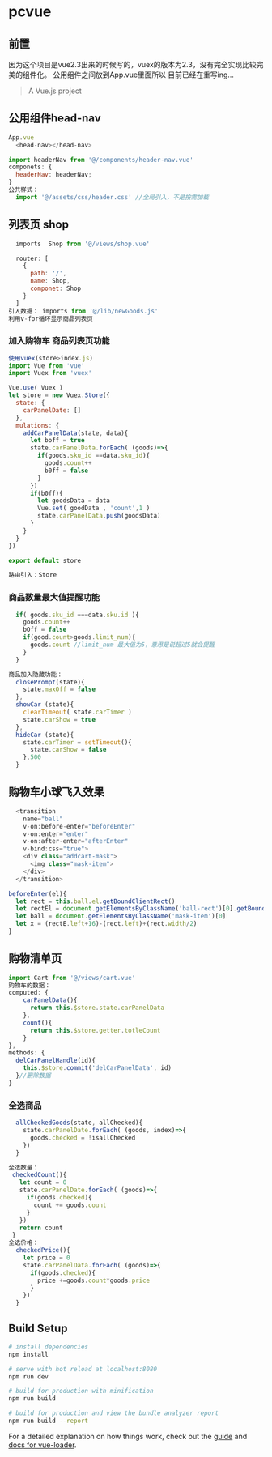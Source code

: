 # pcvue
## 前置
因为这个项目是vue2.3出来的时候写的，vuex的版本为2.3，没有完全实现比较完美的组件化。 公用组件之间放到App.vue里面所以
目前已经在重写ing...
> A Vue.js project

## 公用组件head-nav
```javascript
App.vue
  <head-nav></head-nav>

import headerNav from '@/components/header-nav.vue'
componets: {
  headerNav: headerNav;
}
公共样式：
  import '@/assets/css/header.css' //全局引入，不是按需加载
```

## 列表页 shop
```javascript
  imports  Shop from '@/views/shop.vue'

  router: [
    {
      path: '/',
      name: Shop,
      componet: Shop
    }
  ]
引入数据： imports from '@/lib/newGoods.js'
利用v-for循环显示商品列表页
```
### 加入购物车 商品列表页功能
```javascript
使用vuex(store>index.js)
import Vue from 'vue'
import Vuex from 'vuex'

Vue.use( Vuex )
let store = new Vuex.Store({
  state: {
    carPanelDate: []
  },
  mulations: {
    addCarPanelData(state, data){
      let boff = true
      state.carPanelData.forEach( (goods)=>{
        if(goods.sku_id ==data.sku_id){
          goods.count++
          b0ff = false
        }
      }) 
      if(b0ff){
        let goodsData = data
        Vue.set( goodData , 'count',1 )
        state.carPanelData.push(goodsData)
      }
    }
  }
})

export default store

路由引入：Store
```

### 商品数量最大值提醒功能
```javascript
  if( goods.sku_id ===data.sku.id ){
    goods.count++
    bOff = false
    if(good.count>goods.limit_num){
      goods.count //limit_num 最大值为5，意思是说超过5就会提醒
    }
  }

商品加入隐藏功能：
  closePrompt(state){
    state.maxOff = false
  },
  showCar (state){
    clearTimeout( state.carTimer )
    state.carShow = true
  },
  hideCar (state){
    state.carTimer = setTimeout(){
      state.carShow = false
    },500
  }

```

## 购物车小球飞入效果
```javascript
  <transition 
    name="ball"
    v-on:before-enter="beforeEnter"
    v-on:enter="enter"
    v-on:after-enter="afterEnter"
    v-bind:css="true">
    <div class="addcart-mask">
      <img class="mask-item">
    </div>
  </transition>

beforeEnter(el){
  let rect = this.ball.el.getBoundClientRect()
  let rectEl = document.getElementsByClassName('ball-rect')[0].getBoundingClientRect()
  let ball = document.getElementsByClassName('mask-item')[0]
  let x = (rectE.left+16)-(rect.left)+(rect.width/2)
}

```

## 购物清单页
```javascript
import Cart from '@/views/cart.vue'
购物车的数据：
computed: {
    carPanelData(){
      return this.$store.state.carPanelData
    },
    count(){
      return this.$store.getter.totleCount
    }
},
methods: {
  delCarPanelHandle(id){
    this.$store.commit('delCarPanelData', id)
  }//删除数据
}

```
### 全选商品
```javascript
  allCheckedGoods(state, allChecked){
    state.carPanelDate.forEach( (goods, index)=>{
      goods.checked = !isallChecked
    })
  }

全选数量：
 checkedCount(){
   let count = 0
   state.carPanelDate.forEach( (goods)=>{
     if(goods.checked){
       count += goods.count
     }
   })
   return count
 }
全选价格：
  checkedPrice(){
    let price = 0 
    state.carPanelData.forEach( (goods)=>{
      if(goods.checked){
        price +=goods.count*goods.price
      }
    })
  }
```
## Build Setup

``` bash
# install dependencies
npm install

# serve with hot reload at localhost:8080
npm run dev

# build for production with minification
npm run build

# build for production and view the bundle analyzer report
npm run build --report
```

For a detailed explanation on how things work, check out the [guide](http://vuejs-templates.github.io/webpack/) and [docs for vue-loader](http://vuejs.github.io/vue-loader).
